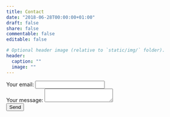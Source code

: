 ```yaml
---
title: Contact
date: "2018-06-28T00:00:00+01:00"
draft: false
share: false
commentable: false
editable: false

# Optional header image (relative to `static/img/` folder).
header:
  caption: ""
  image: ""
---
```


<form
  action="https://formspree.io/xrgyavgk"
  method="POST"
>
  <label>
    Your email:
    <input type="text" name="_replyto">
  </label>
  <br>
  <label>
    Your message:
    <textarea name="message"></textarea>
  </label>

  <!-- your other form fields go here -->
<br>
  <button type="submit">Send</button>
</form>